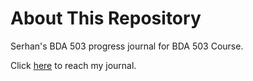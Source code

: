 # About This Repository

Serhan's BDA 503 progress journal for BDA 503 Course. 

Click [here](https://pjournal.github.io/mef04-SBMEFBDA) to reach my journal.
